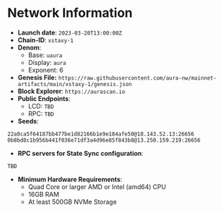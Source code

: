 # Network Information
- **Launch date**: `2023-03-20T13:00:00Z`
- **Chain-ID**: `xstaxy-1`
- **Denom**:
    - Base: `uaura`
    - Display: `aura`
    - Exponent: 6
- **Genesis File:** `https://raw.githubusercontent.com/aura-nw/mainnet-artifacts/main/xstaxy-1/genesis.json`
- **Block Explorer**: `https://aurascan.io`
- **Public Endpoints**:
  - LCD: `TBD`
  - RPC: `TBD`
- **Seeds**:
```
22a0ca5f64187bb477be1d82166b1e9e184afe50@18.143.52.13:26656
0b8bd8c1b956b441f036e71df3a4d96e85f843b8@13.250.159.219:26656
```
- **RPC servers for State Sync configuration**:
```
TBD
```
- **Minimum Hardware Requirements**:
    - Quad Core or larger AMD or Intel (amd64) CPU
    - 16GB RAM
    - At least 500GB NVMe Storage
